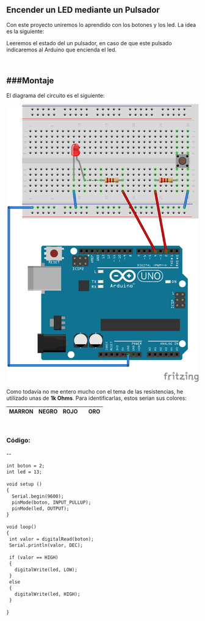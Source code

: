 ## Encender un LED mediante un Pulsador

Con este proyecto uniremos lo aprendido con los botones y los led. La idea es la siguiente: 

Leeremos el estado del un pulsador, en caso de que este pulsado indicaremos al Arduino que encienda el led.

<br/>

###Montaje
--
El diagrama del circuito es el siguiente:

![](Diagrama_del_circuito.png)

Como todavía no me entero mucho con el tema de las resistencias, he utilizado unas de **1k Ohms**. Para identificarlas, estos serian sus colores:

MARRON | NEGRO | ROJO |     | ORO |
-------|-------|------|-----|-----|


<br/>


### Código:
--
~~~
int boton = 2;
int led = 13;

void setup ()
{
  Serial.begin(9600);
  pinMode(boton, INPUT_PULLUP);
  pinMode(led, OUTPUT);
}

void loop()
{
 int valor = digitalRead(boton);
 Serial.println(valor, DEC);
 
 if (valor == HIGH)
 {
   digitalWrite(led, LOW);
 }
 else
 {
   digitalWrite(led, HIGH);
 } 
 
}
~~~